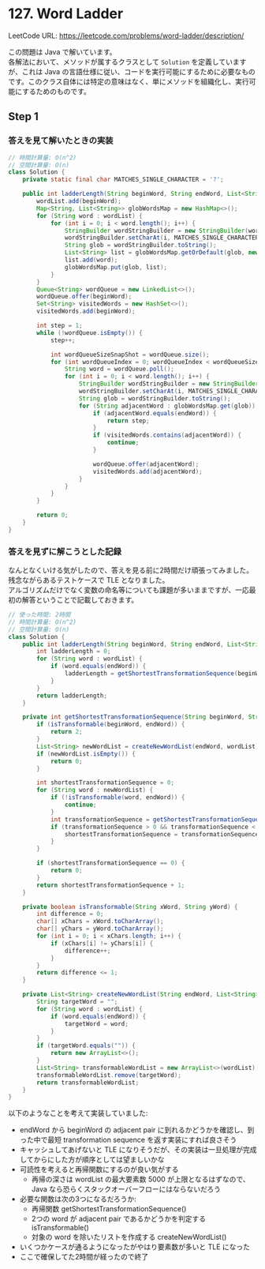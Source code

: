 # 127. Word Ladder

LeetCode URL: https://leetcode.com/problems/word-ladder/description/

この問題は Java で解いています。  
各解法において、メソッドが属するクラスとして `Solution` を定義していますが、これは Java の言語仕様に従い、コードを実行可能にするために必要なものです。このクラス自体には特定の意味はなく、単にメソッドを組織化し、実行可能にするためのものです。

## Step 1

### 答えを見て解いたときの実装

```java
// 時間計算量: O(n^2)
// 空間計算量: O(n)
class Solution {
    private static final char MATCHES_SINGLE_CHARACTER = '?';

    public int ladderLength(String beginWord, String endWord, List<String> wordList) {
        wordList.add(beginWord);
        Map<String, List<String>> globWordsMap = new HashMap<>();
        for (String word : wordList) {
            for (int i = 0; i < word.length(); i++) {
                StringBuilder wordStringBuilder = new StringBuilder(word);
                wordStringBuilder.setCharAt(i, MATCHES_SINGLE_CHARACTER);
                String glob = wordStringBuilder.toString();
                List<String> list = globWordsMap.getOrDefault(glob, new ArrayList<>());
                list.add(word);
                globWordsMap.put(glob, list);
            }
        }
        Queue<String> wordQueue = new LinkedList<>();
        wordQueue.offer(beginWord);
        Set<String> visitedWords = new HashSet<>();
        visitedWords.add(beginWord);

        int step = 1;
        while (!wordQueue.isEmpty()) {
            step++;

            int wordQueueSizeSnapShot = wordQueue.size();
            for (int wordQueueIndex = 0; wordQueueIndex < wordQueueSizeSnapShot; wordQueueIndex++) {
                String word = wordQueue.poll();
                for (int i = 0; i < word.length(); i++) {
                    StringBuilder wordStringBuilder = new StringBuilder(word);
                    wordStringBuilder.setCharAt(i, MATCHES_SINGLE_CHARACTER);
                    String glob = wordStringBuilder.toString();
                    for (String adjacentWord : globWordsMap.get(glob)) {
                        if (adjacentWord.equals(endWord)) {
                            return step;
                        }
                        if (visitedWords.contains(adjacentWord)) {
                            continue;
                        }

                        wordQueue.offer(adjacentWord);
                        visitedWords.add(adjacentWord);
                    }
                }
            }
        }

        return 0;
    }
}
```

### 答えを見ずに解こうとした記録

なんとなくいける気がしたので、答えを見る前に2時間だけ頑張ってみました。残念ながらあるテストケースで TLE となりました。  
アルゴリズムだけでなく変数の命名等についても課題が多いままですが、一応最初の解答ということで記載しておきます。

```java
// 使った時間: 2時間
// 時間計算量: O(n^2)
// 空間計算量: O(n)
class Solution {
    public int ladderLength(String beginWord, String endWord, List<String> wordList) {
        int ladderLength = 0;
        for (String word : wordList) {
            if (word.equals(endWord)) {
                ladderLength = getShortestTransformationSequence(beginWord, word, wordList);
            }
        }
        return ladderLength;
    }

    private int getShortestTransformationSequence(String beginWord, String endWord, List<String> wordList) {
        if (isTransformable(beginWord, endWord)) {
            return 2;
        }
        List<String> newWordList = createNewWordList(endWord, wordList);
        if (newWordList.isEmpty()) {
            return 0;
        }

        int shortestTransformationSequence = 0;
        for (String word : newWordList) {
            if (!isTransformable(word, endWord)) {
                continue;
            }
            int transformationSequence = getShortestTransformationSequence(beginWord, word, newWordList);
            if (transformationSequence > 0 && transformationSequence < shortestTransformationSequence || shortestTransformationSequence == 0) {
                shortestTransformationSequence = transformationSequence;
            }
        }

        if (shortestTransformationSequence == 0) {
            return 0;
        }
        return shortestTransformationSequence + 1;
    }

    private boolean isTransformable(String xWord, String yWord) {
        int difference = 0;
        char[] xChars = xWord.toCharArray();
        char[] yChars = yWord.toCharArray();
        for (int i = 0; i < xChars.length; i++) {
            if (xChars[i] != yChars[i]) {
                difference++;
            }
        }
        return difference <= 1;
    }

    private List<String> createNewWordList(String endWord, List<String> wordList) {
        String targetWord = "";
        for (String word : wordList) {
            if (word.equals(endWord)) {
                targetWord = word;
            }
        }
        if (targetWord.equals("")) {
            return new ArrayList<>();
        }
        List<String> transformableWordList = new ArrayList<>(wordList);
        transformableWordList.remove(targetWord);
        return transformableWordList;
    }
}
```

以下のようなことを考えて実装していました:

- endWord から beginWord の adjacent pair に到れるかどうかを確認し、到った中で最短 transformation sequence を返す実装にすれば良さそう
- キャッシュしてあげないと TLE になりそうだが、その実装は一旦処理が完成してからにした方が順序としては望ましいかな
- 可読性を考えると再帰関数にするのが良い気がする
    - 再帰の深さは wordList の最大要素数 5000 が上限となるはずなので、 Java なら恐らくスタックオーバーフローにはならないだろう
- 必要な関数は次の3つになるだろうか:
    - 再帰関数 getShortestTransformationSequence()
    - 2つの word が adjacent pair であるかどうかを判定する isTransformable()
    - 対象の word を除いたリストを作成する createNewWordList()
- いくつかケースが通るようになったがやはり要素数が多いと TLE になった
- ここで確保してた2時間が経ったので終了
